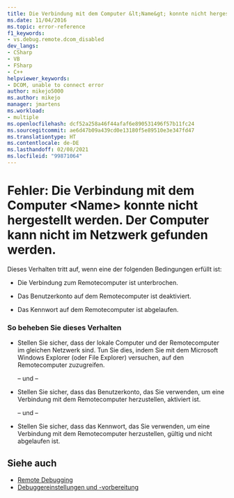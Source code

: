 ```yaml
---
title: Die Verbindung mit dem Computer &lt;Name&gt; konnte nicht hergestellt werden. Der Computer kann nicht im Netzwerk gefunden werden. | Microsoft-Dokumentation
ms.date: 11/04/2016
ms.topic: error-reference
f1_keywords:
- vs.debug.remote.dcom_disabled
dev_langs:
- CSharp
- VB
- FSharp
- C++
helpviewer_keywords:
- DCOM, unable to connect error
author: mikejo5000
ms.author: mikejo
manager: jmartens
ms.workload:
- multiple
ms.openlocfilehash: dcf52a258a46f44afaf6e890531496f57b11fc24
ms.sourcegitcommit: ae6d47b09a439cd0e13180f5e89510e3e347fd47
ms.translationtype: HT
ms.contentlocale: de-DE
ms.lasthandoff: 02/08/2021
ms.locfileid: "99871064"
---
```

# <a name="error-unable-to-connect-to-the-machine-ltnamegt-the-machine-cannot-be-found-on-the-network"></a>Fehler: Die Verbindung mit dem Computer &lt;Name&gt; konnte nicht hergestellt werden. Der Computer kann nicht im Netzwerk gefunden werden.
Dieses Verhalten tritt auf, wenn eine der folgenden Bedingungen erfüllt ist:

- Die Verbindung zum Remotecomputer ist unterbrochen.

- Das Benutzerkonto auf dem Remotecomputer ist deaktiviert.

- Das Kennwort auf dem Remotecomputer ist abgelaufen.

### <a name="to-resolve-this-behavior"></a>So beheben Sie dieses Verhalten

- Stellen Sie sicher, dass der lokale Computer und der Remotecomputer im gleichen Netzwerk sind. Tun Sie dies, indem Sie mit dem Microsoft Windows Explorer (oder File Explorer) versuchen, auf den Remotecomputer zuzugreifen.

     – und –

- Stellen Sie sicher, dass das Benutzerkonto, das Sie verwenden, um eine Verbindung mit dem Remotecomputer herzustellen, aktiviert ist.

     – und –

- Stellen Sie sicher, dass das Kennwort, das Sie verwenden, um eine Verbindung mit dem Remotecomputer herzustellen, gültig und nicht abgelaufen ist.

## <a name="see-also"></a>Siehe auch
- [Remote Debugging](../debugger/remote-debugging.md)
- [Debuggereinstellungen und -vorbereitung](../debugger/debugger-settings-and-preparation.md)